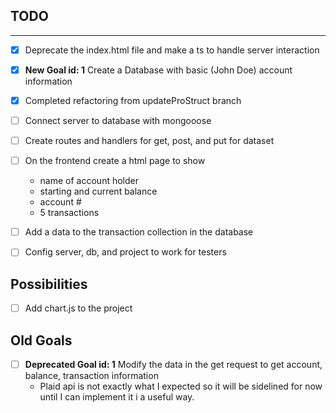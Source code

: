 ## TODO
---
- [X] Deprecate the index.html file and make a ts to handle server interaction
- [X] **New Goal id: 1** Create a Database with basic (John Doe) account information 
- [X] Completed refactoring from updateProStruct branch
- [ ] Connect server to database with mongooose
- [ ] Create routes and handlers for get, post, and put for dataset
- [ ] On the frontend create a html page to show
     - name of account holder
     - starting and current balance 
     - account #
     - 5 transactions
- [ ] Add a data to the transaction collection in the database
- [ ] Config server, db, and project to work for testers


## Possibilities
- [ ] Add chart.js to the project

## Old Goals
 
- [ ] **Deprecated Goal id: 1** Modify the data in the get request to get account, balance, transaction information
    - Plaid api is not exactly what I expected so it will be sidelined for now until I can implement it i a useful way.